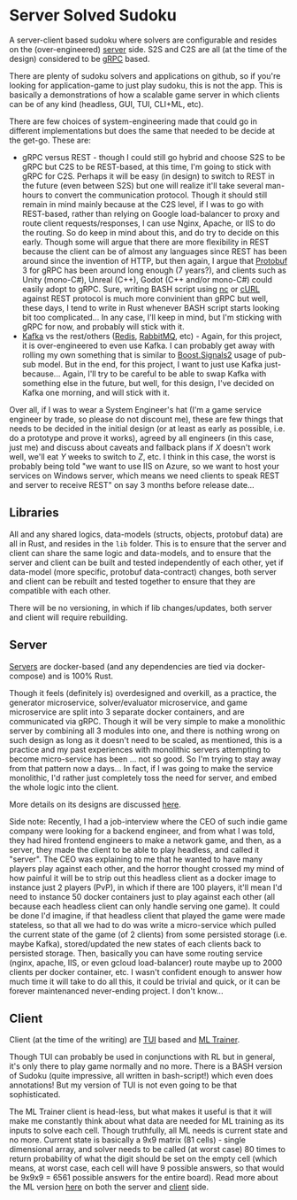 # Server Solved Sudoku

A server-client based sudoku where solvers are configurable and resides on the (over-engineered) [server](#server) side.  S2S and C2S are all (at the time of the design) considered to be [gRPC](https://en.wikipedia.org/wiki/GRPC) based.

There are plenty of sudoku solvers and applications on github, so if you're looking for application-game to just play sudoku, this is not the app.  This is basically a demonstrations of how a scalable game server in which clients can be of any kind (headless, GUI, TUI, CLI+ML, etc).

There are few choices of system-engineering made that could go in different implementations but does the same that needed to be decide at the get-go.  These are:

- gRPC versus REST - though I could still go hybrid and choose S2S to be gRPC but C2S to be REST-based, at this time, I'm going to stick with gRPC for C2S.  Perhaps it will be easy (in design) to switch to REST in the future (even between S2S) but one will realize it'll take several man-hours to convert the communication protocol.  Though it should still remain in mind mainly because at the C2S level, if I was to go with REST-based, rather than relying on Google load-balancer to proxy and route client requests/responses, I can use Nginx, Apache, or IIS to do the routing.  So do keep in mind about this, and do try to decide on this early.  Though some will argue that there are more flexibility in REST because the client can be of almost any languages since REST has been around since the invention of HTTP, but then again, I argue that [Protobuf](https://en.wikipedia.org/wiki/Protocol_Buffers) 3 for gRPC has been around long enough (7 years?), and clients such as Unity (mono-C#), Unreal (C++), Godot (C++ and/or mono-C#) could easily adopt to gRPC.  Sure, writing BASH script using [nc](https://en.wikipedia.org/wiki/Netcat) or [cURL](https://en.wikipedia.org/wiki/CURL) against REST protocol is much more convinient than gRPC but well, these days, I tend to write in Rust whenever BASH script starts looking bit too complicated...  In any case, I'll keep in mind, but I'm sticking with gRPC for now, and probably will stick with it.
- [Kafka](https://en.wikipedia.org/wiki/Apache_Kafka) vs the rest/others ([Redis](https://en.wikipedia.org/wiki/Redis), [RabbitMQ](https://en.wikipedia.org/wiki/RabbitMQ), etc) - Again, for this project, it is over-engineered to even use Kafka.  I can probably get away with rolling my own something that is similar to [Boost.Signals2](https://www.boost.org/doc/libs/1_74_0/doc/html/signals2.html) usage of pub-sub model.  But in the end, for this project, I want to just use Kafka just-because...  Again, I'll try to be careful to be able to swap Kafka with something else in the future, but well, for this design, I've decided on Kafka one morning, and will stick with it.

Over all, if I was to wear a System Engineer's hat (I'm a game service engineer by trade, so please do not discount me), these are few things that needs to be decided in the initial design (or at least as early as possible, i.e. do a prototype and prove it works), agreed by all engineers (in this case, just me) and discuss about caveats and fallback plans if _X_ doesn't work well, we'll eat _Y_ weeks to switch to _Z_, etc.  I think in this case, the worst is probably being told "we want to use IIS on Azure, so we want to host your services on Windows server, which means we need clients to speak REST and server to receive REST" on say 3 months before release date...

## Libraries

All and any shared logics, data-models (structs, objects, protobuf data) are all in Rust, and resides  in the `lib` folder.  This is to ensure that the server and client can share the same logic and data-models, and to ensure that the server and client can be built and tested independently of each other, yet if data-model (more specific, protobuf data-contract) changes, both server and client can be rebuilt and tested together to ensure that they are compatible with each other.

There will be no versioning, in which if lib changes/updates, both server and client will require rebuilding.

## Server

[Servers](server/README.md) are docker-based (and any dependencies are tied via docker-compose) and is 100% Rust.

Though it feels (definitely is) overdesigned and overkill, as a practice, the generator microservice, solver/evaluator microservice, and game microservice are split into 3 separate docker containers, and are communicated via gRPC.  Though it will be very simple to make a monolithic server by combining all 3 modules into one, and there is nothing wrong on such design as long as it doesn't need to be scaled, as mentioned, this is a practice and my past experiences with monolithic servers attempting to become micro-service has been ... not so good.  So I'm trying to stay away from that pattern now a days...  In fact, if I was going to make the service monolithic, I'd rather just completely toss the need for server, and embed the whole logic into the client.

More details on its designs are discussed  [here](libs/README.md).

Side note: Recently, I had a job-interview where the CEO of such indie game company were looking for a backend engineer, and from what I was told, they had hired frontend engineers to make a network game, and then, as a server, they made the client to be able to play headless, and called it "server".  The CEO was explaining to me that he wanted to have many players play against each other, and the horror thought crossed my mind of how painful it will be to strip out this headless client as a docker image to instance just 2 players (PvP), in which if there are 100 players, it'll mean I'd need to instance 50 docker containers just to play against each other (all because each headless client can only handle serving one game).  It could be done I'd imagine, if that headless client that played the game were made stateless, so that all we had to do was write a micro-service which pulled the current state of the game (of 2 clients) from some persisted storage (i.e. maybe Kafka), stored/updated the new states of each clients back to persisted storage.  Then, basically you can have some routing service (nginx, apache, IIS, or even gcloud load-balancer) route maybe up to 2000 clients per docker container, etc.  I wasn't confident enough to answer how much time it will take to do all this, it could be trivial and quick, or it can be forever maintenanced never-ending project.  I don't know...

## Client

Client (at the time of the writing) are [TUI](client_tui/README.md) based and [ML Trainer](client_ai/README.md).  

Though TUI can probably be used in conjunctions with RL but in general, it's only there to play game normally and no more.  There is a BASH version of Sudoku (quite impressive, all written in bash-script!) which even does annotations!  But my version of TUI is not even going to be that sophisticated.

The ML Trainer client is head-less, but what makes it useful is that it will make me constantly think about what data are needed for ML training as its inputs to solve each cell.  Though truthfully, all ML needs is current state and no more.  Current state is basically a 9x9 matrix (81 cells) - single dimensional array, and solver needs to be called (at worst case) 80 times to return probability of what the digit should be set on the empty cell (which means, at worst case, each cell will have 9 possible answers, so that would be 9x9x9 = 6561 possible answers for the entire board).  Read more about the ML version [here](libs/README.md) on both the server and [client](client_ai/README.md) side.
